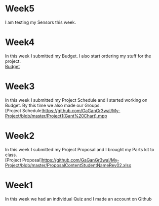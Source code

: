 # Week5
I am testing my Sensors this week.

# Week4
In this week I submitted my Budget. I also start ordering my stuff for the project.
<br> [Budget](https://github.com/GaGanGr3wal/My-Project/blob/master/new%20doc%202017-11-27%2012.24.02-1.jpg)

# Week3
In this week I submitted my Project Schedule and I started working on Budget. By this time we also made our Groups. 
<br> [Project Schedule]https://github.com/GaGanGr3wal/My-Project/blob/master/Project1(Gant%20Chart).mpp

# Week2
In this week I submitted my Project Proposal and I brought my Parts kit to class. 
<br> [Project Proposal]https://github.com/GaGanGr3wal/My-Project/blob/master/ProposalContentStudentNameRev02.xlsx

# Week1
In this week we had an individual Quiz and I made an account on Github

